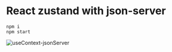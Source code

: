# React zustand with json-server

```
npm i
npm start

```
![useContext-jsonServer](https://user-images.githubusercontent.com/97021586/211225954-746b1d47-2532-481a-bcd4-fe19716f0c21.gif)
